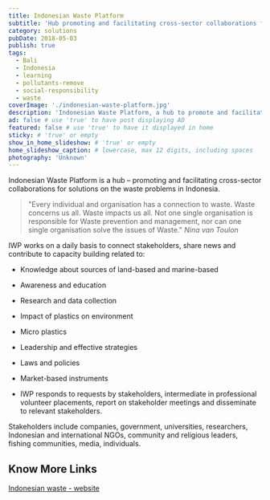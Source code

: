 ```yaml
---
title: Indonesian Waste Platform
subtitle: 'Hub promoting and facilitating cross-sector collaborations for solutions on the waste problems in Indonesia.'
category: solutions
pubDate: 2018-05-03
publish: true
tags:
  - Bali
  - Indonesia
  - learning
  - pollutants-remove
  - social-responsibility
  - waste
coverImage: './indonesian-waste-platform.jpg'
description: 'Indonesian Waste Platform, a hub to promote and facilitate, connects stakeholders, shares news and contributes to capacity building cross-sector collaborations.' # max 160 digits cos dunno how to trim it, yet......
ad: false # use 'true' to have post displaying AD
featured: false # use 'true' to have it displayed in home
sticky: # 'true' or empty
show_in_home_slideshow: # 'true' or empty
home_slideshow_caption: # lowercase, max 12 digits, including spaces
photography: 'Unknown'
---
```


Indonesian Waste Platform is a hub – promoting and facilitating cross-sector collaborations for solutions on the waste problems in Indonesia.

> "Every individual and organisation has a connection to waste. Waste concerns us all. Waste impacts us all. Not one single organisation is responsible for Waste prevention and management, nor can one single organisation solve the issues of Waste." _Nina van Toulon_

IWP works on a daily basis to connect stakeholders, share news and contribute to capacity building related to:

- Knowledge about sources of land-based and marine-based

- Awareness and education

- Research and data collection

- Impact of plastics on environment

- Micro plastics

- Leadership and effective strategies

- Laws and policies

- Market-based instruments

- IWP responds to requests by stakeholders, intermediate in professional volunteer placements, report on stakeholder meetings and disseminate to relevant stakeholders.

Stakeholders include companies, government, universities, researchers, Indonesian and international NGOs, community and religious leaders, fishing communities, media, individuals.

## Know More Links

[Indonesian waste - website](http://www.indonesianwaste.org/)
